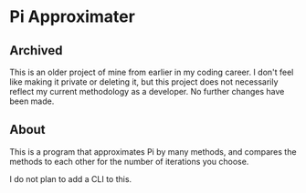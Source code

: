# Pi Approximater #
## Archived ##

This is an older project of mine from earlier in my coding career. I don't feel like making it private or deleting it, but this project does not necessarily reflect my current methodology as a developer. No further changes have been made. 

## About ##
This is a program that approximates Pi by many methods, and compares the methods to each other for the number of iterations you choose.

I do not plan to add a CLI to this.
